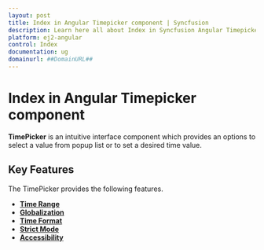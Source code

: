 ```yaml
---
layout: post
title: Index in Angular Timepicker component | Syncfusion
description: Learn here all about Index in Syncfusion Angular Timepicker component of Syncfusion Essential JS 2 and more.
platform: ej2-angular
control: Index 
documentation: ug
domainurl: ##DomainURL##
---
```


# Index in Angular Timepicker component

**TimePicker** is an intuitive interface component which provides an options to select a value from popup list or to set a desired time value.

## Key Features

The TimePicker provides the following features.

* [**Time Range**](./time-range/)
* [**Globalization**](./globalization/)
* [**Time Format**](./getting-started/#setting-the-time-format)
* [**Strict Mode**](./strict-mode/)
* [**Accessibility**](./accessibility/)